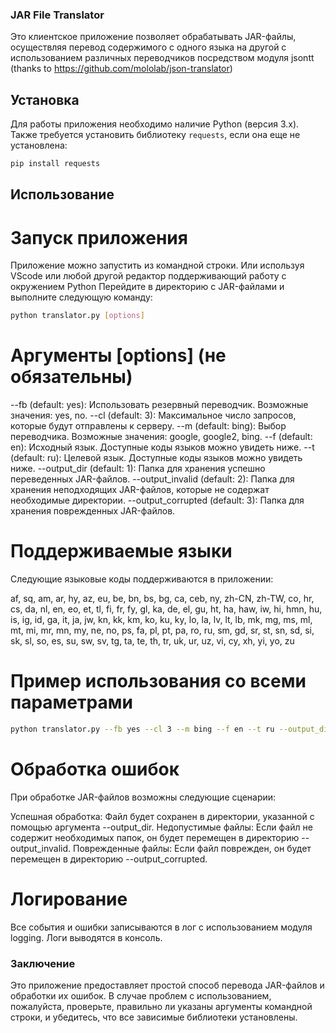 ### JAR File Translator

Это клиентское приложение позволяет обрабатывать JAR-файлы, осуществляя перевод содержимого с одного языка на другой с использованием различных переводчиков посредством модуля jsontt (thanks to https://github.com/mololab/json-translator)

## Установка

Для работы приложения необходимо наличие Python (версия 3.x). Также требуется установить библиотеку `requests`, если она еще не установлена:

```bash
pip install requests
```
## Использование
# Запуск приложения

Приложение можно запустить из командной строки. Или используя VScode или любой другой редактор поддерживающий работу с окружением Python
Перейдите в директорию с JAR-файлами и выполните следующую команду:

```bash
python translator.py [options]
```

# Аргументы [options] (не обязательны)

--fb (default: yes): Использовать резервный переводчик. Возможные значения: yes, no.
--cl (default: 3): Максимальное число запросов, которые будут отправлены к серверу.
--m (default: bing): Выбор переводчика. Возможные значения: google, google2, bing.
--f (default: en): Исходный язык. Доступные коды языков можно увидеть ниже.
--t (default: ru): Целевой язык. Доступные коды языков можно увидеть ниже.
--output_dir (default: 1): Папка для хранения успешно переведенных JAR-файлов.
--output_invalid (default: 2): Папка для хранения неподходящих JAR-файлов, которые не содержат необходимые директории.
--output_corrupted (default: 3): Папка для хранения поврежденных JAR-файлов.

# Поддерживаемые языки

Следующие языковые коды поддерживаются в приложении:

af, sq, am, ar, hy, az, eu, be, bn, bs, bg, ca, ceb, ny,
zh-CN, zh-TW, co, hr, cs, da, nl, en, eo, et, tl, fi, fr,
fy, gl, ka, de, el, gu, ht, ha, haw, iw, hi, hmn, hu,
is, ig, id, ga, it, ja, jw, kn, kk, km, ko, ku, ky, lo,
la, lv, lt, lb, mk, mg, ms, ml, mt, mi, mr, mn, my, ne,
no, ps, fa, pl, pt, pa, ro, ru, sm, gd, sr, st, sn, sd,
si, sk, sl, so, es, su, sw, sv, tg, ta, te, th, tr, uk,
ur, uz, vi, cy, xh, yi, yo, zu

# Пример использования со всеми параметрами 

```bash
python translator.py --fb yes --cl 3 --m bing --f en --t ru --output_dir translated --output_invalid invalid --output_corrupted corrupted
```
# Обработка ошибок

При обработке JAR-файлов возможны следующие сценарии:

Успешная обработка: Файл будет сохранен в директории, указанной с помощью аргумента --output_dir.
Недопустимые файлы: Если файл не содержит необходимых папок, он будет перемещен в директорию --output_invalid.
Поврежденные файлы: Если файл поврежден, он будет перемещен в директорию --output_corrupted.

# Логирование

Все события и ошибки записываются в лог с использованием модуля logging. Логи выводятся в консоль.

### Заключение
Это приложение предоставляет простой способ перевода JAR-файлов и обработки их ошибок. 
В случае проблем с использованием, пожалуйста, проверьте, правильно ли указаны аргументы командной строки, и убедитесь, что все зависимые библиотеки установлены.
